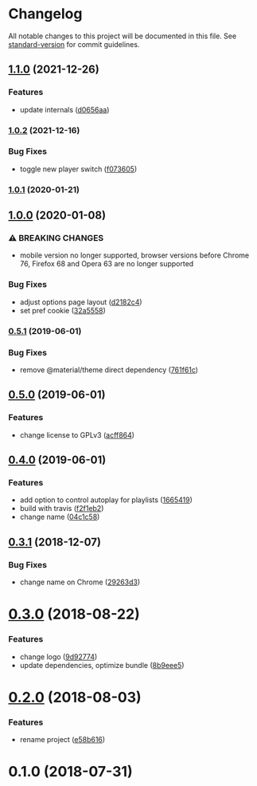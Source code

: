 # Changelog

All notable changes to this project will be documented in this file. See [standard-version](https://github.com/conventional-changelog/standard-version) for commit guidelines.

## [1.1.0](https://github.com/dessant/youtube-autoplay/compare/v1.0.2...v1.1.0) (2021-12-26)


### Features

* update internals ([d0656aa](https://github.com/dessant/youtube-autoplay/commit/d0656aa4313865df7d565602cdaa66ba87f7645d))

### [1.0.2](https://github.com/dessant/youtube-autoplay/compare/v1.0.1...v1.0.2) (2021-12-16)


### Bug Fixes

* toggle new player switch ([f073605](https://github.com/dessant/youtube-autoplay/commit/f073605282ecdc8158b9d62274ea8a6c3e688384))

### [1.0.1](https://github.com/dessant/youtube-autoplay/compare/v1.0.0...v1.0.1) (2020-01-21)

## [1.0.0](https://github.com/dessant/youtube-autoplay/compare/v0.5.1...v1.0.0) (2020-01-08)


### ⚠ BREAKING CHANGES

* mobile version no longer supported, browser versions before
Chrome 76, Firefox 68 and Opera 63
are no longer supported

### Bug Fixes

* adjust options page layout ([d2182c4](https://github.com/dessant/youtube-autoplay/commit/d2182c476efd0615a0b6e911a8c304052a2c7a22))
* set pref cookie ([32a5558](https://github.com/dessant/youtube-autoplay/commit/32a5558b6f19451558cd5fd3971b4156b3adf525))

### [0.5.1](https://github.com/dessant/youtube-autoplay/compare/v0.5.0...v0.5.1) (2019-06-01)


### Bug Fixes

* remove @material/theme direct dependency ([761f61c](https://github.com/dessant/youtube-autoplay/commit/761f61c))



## [0.5.0](https://github.com/dessant/youtube-autoplay/compare/v0.4.0...v0.5.0) (2019-06-01)


### Features

* change license to GPLv3 ([acff864](https://github.com/dessant/youtube-autoplay/commit/acff864))



## [0.4.0](https://github.com/dessant/youtube-autoplay/compare/v0.3.1...v0.4.0) (2019-06-01)


### Features

* add option to control autoplay for playlists ([1665419](https://github.com/dessant/youtube-autoplay/commit/1665419))
* build with travis ([f2f1eb2](https://github.com/dessant/youtube-autoplay/commit/f2f1eb2))
* change name ([04c1c58](https://github.com/dessant/youtube-autoplay/commit/04c1c58))



<a name="0.3.1"></a>
## [0.3.1](https://github.com/dessant/youtube-autoplay/compare/v0.3.0...v0.3.1) (2018-12-07)


### Bug Fixes

* change name on Chrome ([29263d3](https://github.com/dessant/youtube-autoplay/commit/29263d3))



<a name="0.3.0"></a>
# [0.3.0](https://github.com/dessant/youtube-autoplay/compare/v0.2.0...v0.3.0) (2018-08-22)


### Features

* change logo ([9d92774](https://github.com/dessant/youtube-autoplay/commit/9d92774))
* update dependencies, optimize bundle ([8b9eee5](https://github.com/dessant/youtube-autoplay/commit/8b9eee5))



<a name="0.2.0"></a>
# [0.2.0](https://github.com/dessant/youtube-autoplay/compare/v0.1.0...v0.2.0) (2018-08-03)


### Features

* rename project ([e58b616](https://github.com/dessant/youtube-autoplay/commit/e58b616))



<a name="0.1.0"></a>
# 0.1.0 (2018-07-31)
